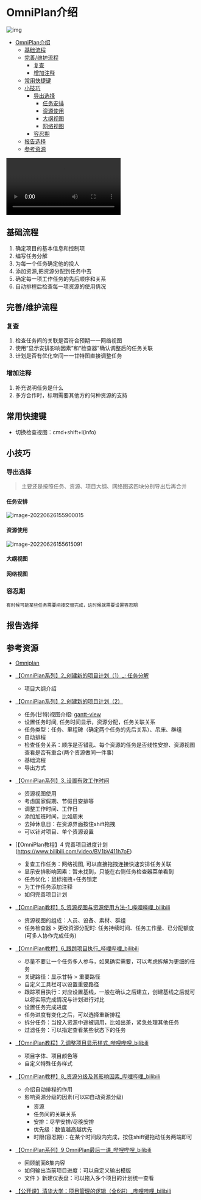 # OmniPlan介绍

![img](https://raw.githubusercontent.com/KuanHsiaoKuo/writing_materials/main/imgs/plan-card.png)

<!--ts-->
* [OmniPlan介绍](#omniplan介绍)
   * [基础流程](#基础流程)
   * [完善/维护流程](#完善维护流程)
      * [复查](#复查)
      * [增加注释](#增加注释)
   * [常用快捷键](#常用快捷键)
   * [小技巧](#小技巧)
      * [导出选择](#导出选择)
         * [任务安排](#任务安排)
         * [资源使用](#资源使用)
         * [大纲视图](#大纲视图)
         * [网络视图](#网络视图)
      * [容忍期](#容忍期)
   * [报告选择](#报告选择)
   * [参考资源](#参考资源)

<!-- Created by https://github.com/ekalinin/github-markdown-toc -->
<!-- Added by: runner, at: Mon Jul 18 03:04:41 UTC 2022 -->

<!--te-->

<video src="https://www.omnigroup.com/assets/img/2020/plan-video-18.mp4" controls="controls"></video>

## 基础流程

1. 确定项目的基本信息和控制项
2. 编写任务分解
3. 为每一个任务确定他的投人
4. 添加资源,把资源分配到任务中去
5. 确定每一项工作任务的先后顺序和关系
6. 自动排程后检查每一项资源的使用倩况

## 完善/维护流程

### 复查

1. 检查任务间的关联是否符合预期一一网络视图
2. 使用“显示安排影响因素”和“检查器"确认调整后的任务关联
3. 计划是否有优化空间一一甘特图直接调整任务

### 增加注释

1. 补充说明任务是什么
2. 多方合作时，标明需要其他方的何种资源的支持

## 常用快捷键

- 切换检查视图：cmd+shift+i(info)

## 小技巧

### 导出选择

> 主要还是按照任务、资源、项目大纲、网络图这四块分别导出后再合并

#### 任务安排

![image-20220626155900015](https://raw.githubusercontent.com/KuanHsiaoKuo/writing_materials/main/imgs/image-20220626155900015.png)

#### 资源使用

![image-20220626155615091](https://raw.githubusercontent.com/KuanHsiaoKuo/writing_materials/main/imgs/image-20220626155615091.png)

#### 大纲视图

#### 网络视图

### 容忍期

```admonish tip title='容忍期'
有时候可能某些任务需要间接交替完成，这时候就需要设置容忍期
```

## 报告选择

## 参考资源

- [Omniplan](https://support.omnigroup.com/documentation/omniplan/mac/4.3/en/)

- [【OmniPlan系列】2_创建新的项目计划（1）_: 任务分解](https://www.bilibili.com/video/BV1zV41187Vx)
    - 项目大纲介绍
- [【OmniPlan系列】2_创建新的项目计划（2）](https://www.bilibili.com/video/BV1ty4y1S7Tj)
    - 任务(甘特)视图介绍: [gantt-view](https://support.omnigroup.com/documentation/omniplan/mac/4.3/en/gantt-view/#gantt-view)
    - 设置任务时间, 任务时间显示，资源分配，任务关联关系
    - 任务类型：任务、里程碑（确定两个任务的先后关系）、吊床、群组
    - 自动排程
    - 检查任务关系：顺序是否错乱、每个资源的任务是否线性安排、资源视图查看是否有重合(两个资源做同一件事)
    - 基础流程
    - 导出方式
- [【OmniPlan系列】3_设置有效工作时间](https://www.bilibili.com/video/BV1WV411h78U)
    - 资源视图使用
    - 考虑国家假期、节假日安排等
    - 调整工作时间、工作日
    - 添加加班时间，比如周末
    - 去掉休息日：在资源界面按住shift拖拽
    - 可以针对项目、单个资源设置
- [【OmniPlan教程】4 完善项目进度计划(https://www.bilibili.com/video/BV1bV411h7oE)
    - 复查工作任务：网络视图, 可以直接拖拽连接快速安排任务关联
    - 显示安排影响因素：暂未找到，只能在右侧任务检查器菜单看到
    - 任务优化：鼠标拖拽+任务锁定
    - 为工作任务添加注释
    - 如何完善项目计划
- [【OmniPlan教程】5_资源视图与资源使用方法-1_哔哩哔哩_bilibili](https://www.bilibili.com/video/BV1Yi4y1c7dH)
    - 资源视图的组成：人员、设备、素材、群组
    - 任务检查器 > 更改资源分配时: 任务持续时间、任务工作量、已分配额度(可多人协作完成任务)
- [【OmniPlan教程】6_跟踪项目执行_哔哩哔哩_bilibili](https://www.bilibili.com/video/BV1JK411G7VF)
    - 尽量不要让一个任务多人参与，如果确实需要，可以考虑拆解为更细的任务
    - 关键路径：显示甘特 > 重要路径
    - 自定义工具栏可以设置重要路径
    - 跟踪项目执行：对应设置基线，一般在确认之后建立，创建基线之后就可以将实际完成情况与计划进行对比
    - 设置任务完成进度
    - 任务进度有变化之后，可以选择重新排程
    - 拆分任务：当投入资源中途被调用，比如出差，紧急处理其他任务
    - 过滤任务：可以指定查看某些状态下的任务
- [【OmniPlan教程】7_调整项目显示样式_哔哩哔哩_bilibili](https://www.bilibili.com/video/BV1wy4y1D7RZ)
    - 项目字体、项目颜色等
    - 自定义特殊任务样式
- [【OmniPlan教程】8_资源分级及其影响因素_哔哩哔哩_bilibili](https://www.bilibili.com/video/BV1U5411H75r)

    - 介绍自动排程的作用
    - 影响资源分级的因素(可以☑️自动资源分级)
        - 资源
        - 任务间的关联关系
        - 安排：尽早安排/尽晚安排
        - 优先级：数值越高越优先
        - 时限(容忍期)：在某个时间段内完成，按住shift键拖动任务两端即可
- [【OmniPlan系列】9 OmniPlan最后一课_哔哩哔哩_bilibili](https://www.bilibili.com/video/BV1P5411p7EE)
    - 回顾前面8集内容
    - 如何输出当前项目进度：可以自定义输出模版
    - 文件 》新建仪表盘：可以拖入多个项目的计划统一查看
- [【公开课】清华大学：项目管理的逻辑（全6讲）_哔哩哔哩_bilibili](https://www.bilibili.com/video/BV1tr4y1s74S)